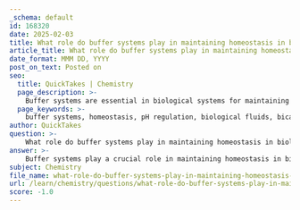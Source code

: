```yaml
---
_schema: default
id: 168320
date: 2025-02-03
title: What role do buffer systems play in maintaining homeostasis in biological systems?
article_title: What role do buffer systems play in maintaining homeostasis in biological systems?
date_format: MMM DD, YYYY
post_on_text: Posted on
seo:
  title: QuickTakes | Chemistry
  page_description: >-
    Buffer systems are essential in biological systems for maintaining pH balance, which is crucial for homeostasis, enzyme activity, and metabolic processes.
  page_keywords: >-
    buffer systems, homeostasis, pH regulation, biological fluids, bicarbonate buffer, phosphate buffer, protein buffers, metabolic processes, enzyme activity, internal environment stabilization
author: QuickTakes
question: >-
    What role do buffer systems play in maintaining homeostasis in biological systems?
answer: >-
    Buffer systems play a crucial role in maintaining homeostasis in biological systems by regulating the pH of bodily fluids. Homeostasis refers to the ability of living organisms to maintain a stable internal environment despite external changes, and pH balance is a key aspect of this stability.\n\n### Role of Buffer Systems in Homeostasis\n\n1. **pH Regulation**: Biological systems require a specific pH range for optimal functioning. For instance, human blood typically maintains a pH around 7.4. Deviations from this range can disrupt enzyme activity and metabolic processes, leading to detrimental effects on cellular functions.\n\n2. **Buffering Capacity**: Buffers are substances that can absorb excess hydrogen ions (H⁺) or hydroxide ions (OH⁻) to counteract changes in pH. They work by either donating H⁺ ions when the solution becomes too basic or accepting H⁺ ions when the solution becomes too acidic. This dynamic equilibrium helps stabilize the pH of biological fluids, such as blood and intracellular fluids.\n\n3. **Examples of Biological Buffers**: Common buffer systems in the human body include:\n   - **Bicarbonate Buffer System**: This system involves the equilibrium between carbonic acid (H₂CO₃) and bicarbonate ions (HCO₃⁻). It plays a significant role in maintaining blood pH.\n   - **Phosphate Buffer System**: This system is important in intracellular fluids and helps regulate pH in the kidneys.\n   - **Protein Buffers**: Proteins can also act as buffers due to their amino acid composition, which allows them to accept or donate H⁺ ions.\n\n4. **Impact on Metabolic Processes**: Many biochemical reactions, including those involved in cellular respiration and photosynthesis, are sensitive to pH changes. By maintaining a stable pH, buffer systems ensure that these metabolic processes can occur efficiently, supporting overall cellular function and energy production.\n\n5. **Response to External Changes**: Buffer systems enable organisms to respond to external changes, such as diet or environmental conditions, that may affect pH. For example, the ingestion of acidic or basic foods can alter blood pH, but buffer systems quickly adjust to maintain homeostasis.\n\nIn summary, buffer systems are essential for maintaining pH balance in biological systems, which is critical for homeostasis. They ensure that the internal environment remains stable, allowing for proper enzyme function and metabolic processes, ultimately supporting the health and survival of the organism.
subject: Chemistry
file_name: what-role-do-buffer-systems-play-in-maintaining-homeostasis-in-biological-systems.md
url: /learn/chemistry/questions/what-role-do-buffer-systems-play-in-maintaining-homeostasis-in-biological-systems
score: -1.0
---
```


&nbsp;